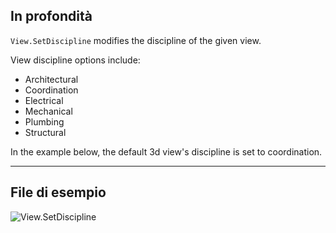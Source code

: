 ## In profondità
`View.SetDiscipline` modifies the discipline of the given view.

View discipline options include:
- Architectural
- Coordination
- Electrical
- Mechanical
- Plumbing
- Structural

In the example below, the default 3d view's discipline is set to coordination.
___
## File di esempio

![View.SetDiscipline](./Revit.Elements.Views.View.SetDiscipline_img.jpg)
